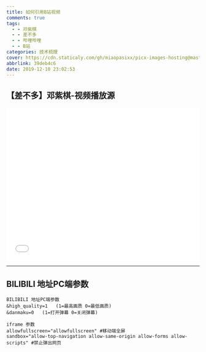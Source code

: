 ```yaml
---
title: 如何引用B站视频
comments: true
tags:
  - - 邓紫棋
  - - 差不多
  - - 哔哩哔哩
  - - B站
categories: 技术梳理
cover: https://cdn.staticaly.com/gh/miaopasixx/picx-images-hosting@master/Title-picture/差不多-邓紫棋.4gu3dmw52l80.webp
abbrlink: 39deb4c6
date: 2019-12-10 23:02:53
---
```


## 【差不多】邓紫棋-视频播放源
<iframe src="//player.bilibili.com/player.html?aid=60016166&cid=104514776&page=1&high_quality=1&danmaku=1" allowfullscreen="allowfullscreen" width="100%" height="400" scrolling="no" frameborder="0" sandbox="allow-top-navigation allow-same-origin allow-forms allow-scripts"></iframe>

---
##  BILIBILI 地址PC端参数
```
BILIBILI 地址PC端参数
&high_quality=1   (1=最高画质 0=最低画质)
&danmaku=0   (1=打开弹幕 0=关闭弹幕)
```
```
iframe 参数
allowfullscreen="allowfullscreen" #移动端全屏
sandbox="allow-top-navigation allow-same-origin allow-forms allow-scripts" #禁止弹出网页
```